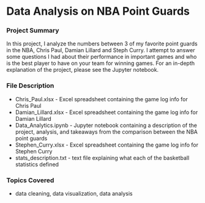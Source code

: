 # Data Analysis on NBA Point Guards

### Project Summary

In this project, I analyze the numbers between 3 of my favorite point guards in the NBA, Chris Paul, Damian Lillard and Steph Curry. I attempt to answer some questions I had about their performance in important games and who is the best player to have on your team for winning games. For an in-depth explanation of the project, please see the Jupyter notebook. 

### File Description

- Chris_Paul.xlsx - Excel spreadsheet containing the game log info for Chris Paul
- Damian_Lillard.xlsx - Excel spreadsheet containing the game log info for Damian Lillard 
- Data_Analytics.ipynb - Jupyter notebook containing a description of the project, analysis, and takeaways from the comparison between the NBA point guards
- Stephen_Curry.xlsx - Excel spreadsheet containing the game log info for Stephen Curry 
- stats_description.txt - text file explaining what each of the basketball statistics defined 

### Topics Covered

- data cleaning, data visualization, data analysis
